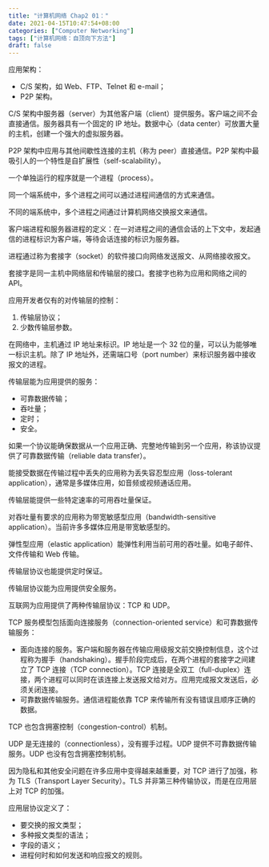 ```yaml
---
title: "计算机网络 Chap2 01："
date: 2021-04-15T10:47:54+08:00
categories: ["Computer Networking"]
tags: ["计算机网络：自顶向下方法"]
draft: false
---
```


应用架构：

- C/S 架构，如 Web、FTP、Telnet 和 e-mail；
- P2P 架构。

C/S 架构中服务器（server）为其他客户端（client）提供服务。客户端之间不会直接通信。服务器具有一个固定的 IP 地址。数据中心（data center）可放置大量的主机，创建一个强大的虚拟服务器。

P2P 架构中应用与其他间歇性连接的主机（称为 peer）直接通信。P2P 架构中最吸引人的一个特性是自扩展性（self-scalability）。

一个单独运行的程序就是一个进程（process）。

同一个端系统中，多个进程之间可以通过进程间通信的方式来通信。

不同的端系统中，多个进程之间通过计算机网络交换报文来通信。

客户端进程和服务器进程的定义：在一对进程之间的通信会话的上下文中，发起通信的进程标识为客户端，等待会话连接的标识为服务器。

进程通过称为套接字（socket）的软件接口向网络发送报文、从网络接收报文。

套接字是同一主机中网络层和传输层的接口。套接字也称为应用和网络之间的 API。

应用开发者仅有的对传输层的控制：

1. 传输层协议；
2. 少数传输层参数。

在网络中，主机通过 IP 地址来标识。IP 地址是一个 32 位的量，可以认为能够唯一标识主机。除了 IP 地址外，还需端口号（port number）来标识服务器中接收报文的进程。

传输层能为应用提供的服务：

- 可靠数据传输；
- 吞吐量；
- 定时；
- 安全。

如果一个协议能确保数据从一个应用正确、完整地传输到另一个应用，称该协议提供了可靠数据传输（reliable data transfer）。

能接受数据在传输过程中丢失的应用称为丢失容忍型应用（loss-tolerant application），通常是多媒体应用，如音频或视频通话应用。

传输层能提供一些特定速率的可用吞吐量保证。

对吞吐量有要求的应用称为带宽敏感型应用（bandwidth-sensitive application）。当前许多多媒体应用是带宽敏感型的。

弹性型应用（elastic application）能弹性利用当前可用的吞吐量。如电子邮件、文件传输和 Web 传输。

传输层协议也能提供定时保证。

传输层协议能为应用提供安全服务。

互联网为应用提供了两种传输层协议：TCP 和 UDP。

TCP 服务模型包括面向连接服务（connection-oriented service）和可靠数据传输服务：

- 面向连接的服务。客户端和服务器在传输应用级报文前交换控制信息，这个过程称为握手（handshaking）。握手阶段完成后，在两个进程的套接字之间建立了 TCP 连接（TCP connection）。TCP 连接是全双工（full-duplex）连接，两个进程可以同时在该连接上发送报文给对方。应用完成报文发送后，必须关闭连接。
- 可靠数据传输服务。通信进程能依靠 TCP 来传输所有没有错误且顺序正确的数据。

TCP 也包含拥塞控制（congestion-control）机制。

UDP 是无连接的（connectionless），没有握手过程。UDP 提供不可靠数据传输服务。UDP 也没有包含拥塞控制机制。

因为隐私和其他安全问题在许多应用中变得越来越重要，对 TCP 进行了加强，称为 TLS（Transport Layer Security）。TLS 并非第三种传输协议，而是在应用层上对 TCP 的加强。

应用层协议定义了：

- 要交换的报文类型；
- 多种报文类型的语法；
- 字段的语义；
- 进程何时和如何发送和响应报文的规则。